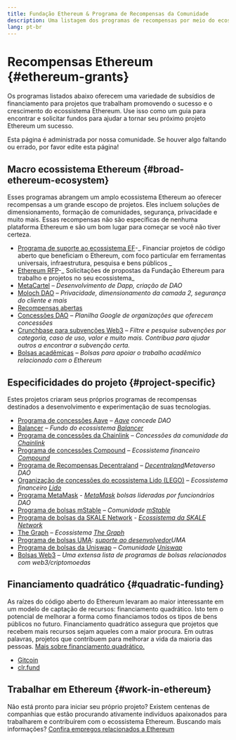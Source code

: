 ```yaml
---
title: Fundação Ethereum & Programa de Recompensas da Comunidade
description: Uma listagem dos programas de recompensas por meio do ecossistema Ethereum.
lang: pt-br
---
```


# Recompensas Ethereum \{#ethereum-grants}

Os programas listados abaixo oferecem uma variedade de subsídios de financiamento para projetos que trabalham promovendo o sucesso e o crescimento do ecossistema Ethereum. Use isso como um guia para encontrar e solicitar fundos para ajudar a tornar seu próximo projeto Ethereum um sucesso.

Esta página é administrada por nossa comunidade. Se houver algo faltando ou errado, por favor edite esta página!

## Macro ecossistema Ethereum \{#broad-ethereum-ecosystem}

Esses programas abrangem um amplo ecossistema Ethereum ao oferecer recompensas a um grande escopo de projetos. Eles incluem soluções de dimensionamento, formação de comunidades, segurança, privacidade e muito mais. Essas recompensas não são específicas de nenhuma plataforma Ethereum e são um bom lugar para começar se você não tiver certeza.

- [ Programa de suporte ao ecossistema EF](https://esp.ethereum.foundation)-_ Financiar projetos de código aberto que beneficiam o Ethereum, com foco particular em ferramentas universais, infraestrutura, pesquisa e bens públicos _
- [ Ethereum RFP](https://github.com/ethereum/requests-for-proposals)-_ Solicitações de propostas da Fundação Ethereum para trabalho e projetos no seu ecossistema_
- [MetaCartel](https://www.metacartel.org/grants/) – _Desenvolvimento de Dapp, criação de DAO_
- [Moloch DAO](https://www.molochdao.com/) – _Privacidade, dimensionamento da camada 2, segurança do cliente e mais_
- [Recompensas abertas](https://opengrants.com/explore)
- [Concessões DAO](https://docs.google.com/spreadsheets/d/1XHc-p_MHNRdjacc8uOEjtPoWL86olP4GyxAJOFO0zxY/edit#gid=0) – _Planilha Google de organizações que oferecem concessões_
- [Crunchbase para subvenções Web3](https://www.cryptoneur.xyz/web3-grants) – _Filtre e pesquise subvenções por categoria, caso de uso, valor e muito mais. Contribua para ajudar outros a encontrar a subvenção certa._
- [Bolsas acadêmicas](https://esp.ethereum.foundation/academic-grants) – _Bolsas para apoiar o trabalho acadêmico relacionado com o Ethereum_

## Especificidades do projeto \{#project-specific}

Estes projetos criaram seus próprios programas de recompensas destinados a desenvolvimento e experimentação de suas tecnologias.

- [Programa de concessões Aave](https://aavegrants.org/) – _[Aave](https://aave.com/) concede DAO_
- [Balancer](https://balancergrants.notion.site/Balancer-Community-Grants-23e562c5bc4347cd8304637bff0058e6) – _Fundo do ecossistema [Balancer](https://balancer.fi/)_
- [Programa de concessões da Chainlink](https://chain.link/community/grants) – _Concessões da comunidade da [Chainlink](https://chain.link/)_
- [Programa de concessões Compound](https://compoundgrants.org/) – _Ecossistema financeiro [Compound](https://compound.finance/)_
- [Programa de Recompensas Decentraland](https://governance.decentraland.org/grants/) – _[Decentraland](https://decentraland.org/)Metaverso DAO_
- [Organização de concessões do ecossistema Lido (LEGO)](https://lego.lido.fi/) – _Ecossistema financeiro [Lido](https://lido.fi/)_
- [Programa MetaMask](https://metamaskgrants.org/) - _[MetaMask](https://metamask.io/) bolsas lideradas por funcionários DAO_
- [Programa de bolsas mStable](https://docs.mstable.org/advanced/grants-program) – _Comunidade [mStable](https://mstable.org/)_
- [Programa de bolsas da SKALE Network](https://skale.space/developers#grants) - _[Ecossistema da SKALE Network](https://skale.space/)_
- [The Graph](https://airtable.com/shrdfvnFvVch3IOVm) – _Ecossistema [The Graph](https://thegraph.com/)_
- [Programa de bolsas UMA](https://grants.umaproject.org/): _[suporte ao desenvolvedor](https://umaproject.org/)UMA_
- [Programa de bolsas da Uniswap](https://www.unigrants.org/) – _Comunidade [Uniswap](https://uniswap.org/)_
- [Bolsas Web3](https://web3grants.net) – _Uma extensa lista de programas de bolsas relacionados com web3/criptomoedas_

## Financiamento quadrático \{#quadratic-funding}

As raízes do código aberto do Ethereum levaram ao maior interessante em um modelo de captação de recursos: financiamento quadrático. Isto tem o potencial de melhorar a forma como financiamos todos os tipos de bens públicos no futuro. Financiamento quadrático assegura que projetos que recebem mais recursos sejam aqueles com a maior procura. Em outras palavras, projetos que contribuem para melhorar a vida da maioria das pessoas. [Mais sobre financiamento quadrático.](/defi/#quadratic-funding)

- [Gitcoin](https://gitcoin.co/grants)
- [clr.fund](https://clr.fund/)

## Trabalhar em Ethereum \{#work-in-ethereum}

Não está pronto para iniciar seu próprio projeto? Existem centenas de companhias que estão procurando ativamente indivíduos apaixonados para trabalharem e contribuírem com o ecossistema Ethereum. Buscando mais informações? [Confira empregos relacionados a Ethereum](/community/get-involved/#ethereum-jobs)
